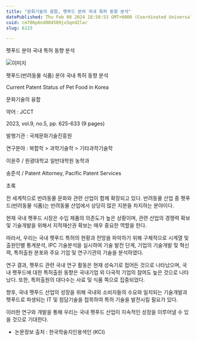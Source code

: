 ```yaml
---
title: "문화기술의 융합, 펫푸드 분야 국내 특허 동향 분석"
datePublished: Thu Feb 08 2024 18:58:53 GMT+0000 (Coordinated Universal Time)
cuid: cm706p6nd004509jx5qnd2lar
slug: 6133

---
```



펫푸드 분야 국내 특허 동향 분석

![이미지](https://cdn.hashnode.com/res/hashnode/image/upload/v1739260338085/b668efde-de5e-4140-899a-446ad41394fd.png)

펫푸드(반려동물 식품) 분야 국내 특허 동향 분석

Current Patent Status of Pet Food in Korea

문화기술의 융합

약어 : JCCT

2023, vol.9, no.5, pp. 625-633 (9 pages)

발행기관 : 국제문화기술진흥원

연구분야 : 복합학 > 과학기술학 > 기타과학기술학

이윤주 / 원광대학교 일반대학원 농학과

송준석 / Patent Attorney, Pacific Patent Services

초록

전 세계적으로 반려동물 문화와 관련 산업이 함께 확장되고 있다. 반려동물 산업 중 펫푸드(반려동물 식품)는 반려동물 산업에서 상당히 많은 지분을 차지하는 분야이다.

현재 국내 펫푸드 시장은 수입 제품의 의존도가 높은 상황이며, 관련 산업의 경쟁력 확보 및 기술개발을 위해서 지적재산권 확보는 매우 중요한 역할을 한다.

따라서, 우리는 국내 펫푸드 특허의 현황과 전망을 파악하기 위해 구체적으로 시계열 및 출원인별 통계분석, IPC 기술분석을 실시하여 기술 발전 단계, 기업의 기술개발 및 혁신력, 특허출원 분포와 주요 기업 및 연구기관의 기술을 분석하였다.

연구 결과, 펫푸드 관련 국내 연구 활동은 현재 성숙기로 접어든 것으로 나타났으며, 국내 펫푸드에 대한 특허출원 동향은 국내기업 외 다국적 기업의 참여도 높은 것으로 나타났다. 또한, 특허출원의 대다수는 사료 및 식품 쪽으로 집중되었다.

향후, 국내 펫푸드 산업의 성장을 위해 국내외 소비자들의 수요와 일치되는 기술개발과 펫푸드로 파생되는 IT 및 첨담기술을 접목하여 특허 기술을 발전시킬 필요가 있다.

이러한 연구와 개발을 통해 우리는 국내 펫푸드 산업이 지속적인 성장을 이루어낼 수 있을 것으로 기대한다.

* 논문정보 출처 : 한국학술지인용색인 (KCI)